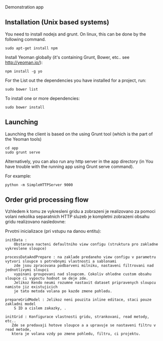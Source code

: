 Demonstration app

Installation (Unix based systems)
---

You need to install nodejs and grunt. On linux, this can be done by the following command.

    sudo apt-get install npm 

Install Yeoman globally (it's containing Grunt, Bower, etc.. see http://yeoman.io/):

    npm install -g yo
    
For the List out the dependencies you have installed for a project, run:

    sudo bower list    
    
To install one or more dependencies:

    sudo bower install
    


Launching
---

Launching the client is based on the using Grunt tool (which is the part of the Yeoman tools)

    cd app
    sudo grunt serve

Alternatively, you can also run any http server in the app directory (in You have trouble with the running app using Grunt serve command).

For example:

    python -m SimpleHTTPServer 9000


Order grid processing flow
---

Vzhledem k tomu ze vykresleni gridu a zobrazeni je realizovano za pomoci volani
nekolika separatnich HTTP sluzeb je kompletni zobrazeni obsahu gridu realizovano nasledovne:
 
Prvotni inicializace (pri vstupu na danou entitu):

    initData : 
        Obstarava nacteni defaultniho view configu (struktura pro zakladne vykreslene sloupce)
    
    processDataAndPrepare : na zaklade predaneho view configu v parametru vytvori sloupce s potrebnymi vlastnosti a sablonami
        zde jsou zpracovana podbarveni milniku, nastaveni filtrovani nad jednotlivymi sloupci
        vypinani groupovani nad sloupcem. Cokoliv ohledne custom obsahu sloupce ci vypoctu hodnot se deje zde.
        Jelikoz Kendo neumi rozumne nastavit dataset pripravenych sloupcu namisto jiz existujicich 
        je tato metoda volana po kazde zmene pohledu. 
         
    prepareGridModel : Jelikoz neni pouzita inline editace, staci pouze zakladni model 
        S ID a cislem zakazky, .  
 
    initGrid : Konfigurace vlastnosti gridu, strankovani, read metody, etc..
       Zde se predavaji hotove sloupce a a upravuje se nastaveni filtru v read metode,
       ktera je volana vzdy po zmene pohledu, filtru, ci projektu.
